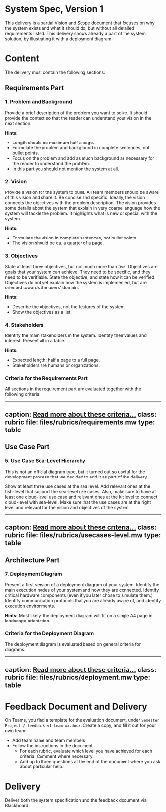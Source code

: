 # System Spec, Version 1

This delivery is a partial Vision and Scope document that focuses on why the system exists and what it should do, 
but without all detailed requirements listed. 
This delivery shows already a part of the system solution, by illustrating it with a deployment diagram.

# Content

The delivery must contain the following sections:

## Requirements Part

### 1. Problem and Background
 
Provide a brief description of the problem you want to solve. It should provide the context so that the reader can understand your vision in the next section.

**Hints:**

* Length should be maximum half a page.
* Formulate the problem and background in complete sentences, not bullet points.
* Focus on the problem and add as much background as necessary for the reader to understand the problem.
* In this part you should not mention the system at all.

### 2. Vision	

Provide a vision for the system to build.
All team members should be aware of this vision and share it.
Be concise and specific.
Ideally, the vision connects the objectives with the problem description.
The vision provides some details about the system that explain in very coarse language how the system will tackle the problem.
It highlights what is new or special with the system.

**Hints:**

* Formulate the vision in complete sentences, not bullet points.
* The vision should be ca. a quarter of a page.

### 3. Objectives

State at least three objectives, but not much more than five. Objectives are goals that your system can achieve. They need to be specific, and they need to be verifiable. State the objective, and state how it can be verified.
Objectives do not yet explain how the system is implemented, but are oriented towards the users' domain.

**Hints:** 

* Describe the objectives, not the features of the system.
* Show the objectives as a list.

### 4. Stakeholders

Identify the main stakeholders in the system. Identify their values and interest. Present all in a table. 

**Hints:** 

* Expected length: half a page to a full page.
* Stakeholders are humans or organizations.

### Criteria for the Requirements Part

All sections in the requirement part are evaluated together with the following criteria:

---
caption: <a href="learning-grading.html#grading-criteria">Read more about these criteria...</a>
class: rubric
file: files/rubrics/requirements.mw
type: table
---

## Use Case Part

### 5. Use Case Sea-Level Hierarchy

This is not an official diagram type, but it turned out so useful for the development process that we decided to add it as part of the delivery.

Show at least three use cases at the sea level. Add relevant ones at the fish-level that support the sea-level use cases. Also, make sure to have at least one cloud-level use case and relevant ones at the kit level to connect cloud-level with sea-level. Make sure that the use cases are at the right level and relevant for the vision and objectives of the system.

<!--
* **Task:** Present a use case diagram that covers the major features of your system.
* **Evaluation:** Completeness, plausibility, correctness of syntax, layout, clarity.
* **Hints:** Present a use case diagram that covers the major features of your system. Most likely, the use case diagram will fit on a single A4 page in landscape orientation. This diagram can show more use cases than you will detail in the next task. **This diagram type is shown in the compendium, page 149.** 
-->

---
caption: <a href="learning-grading.html#grading-criteria">Read more about these criteria...</a>
class: rubric
file: files/rubrics/usecases-level.mw
type: table
---

## Architecture Part

### 7. Deployment Diagram

Present a first version of a deployment diagram of your system. Identify the main execution nodes of your system and how they are connected. Identify critical hardware components (even if you later chose to simulate them.) Identify communication protocols that you are already aware of, and identify execution environments.

**Hints:** Most likely, the deployment diagram will fit on a single A4 page in landscape orientation.

### Criteria for the Deployment Diagram

The deployment diagram is evaluated based on general criteria for diagrams.

---
caption: <a href="learning-grading.html#grading-criteria">Read more about these criteria...</a>
class: rubric
file: files/rubrics/deployment.mw
type: table
---

# Feedback Document and Delivery

On Teams, you find a template for the evaluation document, under `Semester Project / feedback-v1-team-xx.docx`.
Create a copy, and fill it out for your own team:

* Add team name and team members
* Follow the instructions in the document
    * For each rubric, evaluate which level you have achieved for each criteria. Comment where necessary.
    * Add up to three questions at the end of the document where you ask about particular help.


# Delivery

Deliver both the system specification and the feedback document via Blackboard.